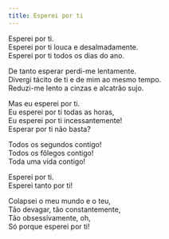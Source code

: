 ```yaml
---
title: Esperei por ti
---
```


Esperei por ti.  
Esperei por ti louca e desalmadamente.  
Esperei por ti todos os dias do ano.  

De tanto esperar perdi-me lentamente.  
Divergi tácito de ti e de mim ao mesmo tempo.  
Reduzi-me lento a cinzas e alcatrão sujo.  

Mas eu esperei por ti.  
Eu esperei por ti todas as horas,  
Eu esperei por ti incessantemente!  
Esperar por ti não basta?  

Todos os segundos contigo!  
Todos os fôlegos contigo!  
Toda uma vida contigo!  

Esperei por ti.  
Esperei tanto por ti!  

Colapsei o meu mundo e o teu,  
Tão devagar, tão constantemente,  
Tão obsessivamente, oh,  
Só porque esperei por ti!  